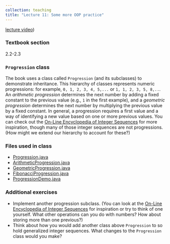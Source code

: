 ```yaml
---
collection: teaching
title: "Lecture 11: Some more OOP practice"
---
```


[lecture video]())

### Textbook section
2.2-2.3

### `Progression` class

The book uses a class called `Progression` (and its subclasses) to demonstrate
inheritance. This hierarchy of classes represents numeric progressions: for
example, `0, 1, 2, 3, 4, 5,...` or `1, 1, 2, 3, 5, 8,..`. An *arithmetic
progression* determines the next number by adding a fixed constant to the
previous value (e.g., `1` in the first example), and a *geometric progression*
determines the next number by multiplying the previous value by a fixed
constant. In general, a progression requires a first value and a way of
identifying a new value based on one or more previous values. You can check out the
[On-Line Encyclopedia of Integer Sequences](https://oeis.org/) for more
inspiration, though many of those integer sequences are not progressions. (How
might we extend our hierarchy to account for these?)

### Files used in class
* [Progression.java](https://lgw2.github.io/teaching/csci132-fall-2022/lectures/Progression.java)
* [ArithmeticProgression.java](https://lgw2.github.io/teaching/csci132-fall-2022/lectures/ArithmeticProgression.java)
* [GeometricProgression.java](https://lgw2.github.io/teaching/csci132-fall-2022/lectures/GeometricProgression.java)
* [FibonacciProgression.java](https://lgw2.github.io/teaching/csci132-fall-2022/lectures/FibonacciProgression.java)
* [ProgressionDemo.java](https://lgw2.github.io/teaching/csci132-fall-2022/lectures/ProgressionDemo.java)

### Additional exercises
* Implement another progression subclass. (You can look at the [On-Line Encyclopedia of Integer Sequences](https://oeis.org/)
for inspiration or try to think of one yourself. What other operations can
	you do with numbers? How about storing more than one previous?)
* Think about how you would add another class above `Progression` to so hold
	generalized integer sequences. What changes to the `Progression` class
	would you make?
